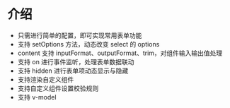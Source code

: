 # 介绍

+ 只需进行简单的配置，即可实现常用表单功能
+ 支持 setOptions 方法，动态改变 select 的 options
+ content 支持 inputFormat、outputFormat、trim，对组件输入输出值处理
+ 支持 on 进行事件监听，处理表单数据联动
+ 支持 hidden 进行表单项动态显示与隐藏
+ 支持渲染自定义组件
+ 支持自定义组件设置校验规则
+ 支持 v-model